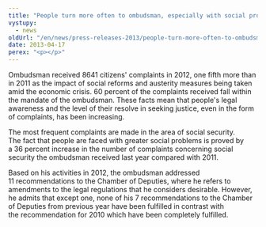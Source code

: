 ```yaml
---
title: "People turn more often to ombudsman, especially with social problems"
vystupy:
  - news
oldUrl: "/en/news/press-releases-2013/people-turn-more-often-to-ombudsman-especially-with-social-problems/"
date: 2013-04-17
perex: "<p></p>"
---
```


<!-- imported from the old website -->

<p>Ombudsman received 8641 citizens' complaints in 2012, one fifth more than in 2011 as the impact of social reforms and austerity measures being taken amid the economic crisis. 60 percent of the complaints received fall within the mandate of the ombudsman. These facts mean that people's legal awareness and the level of their resolve in seeking justice, even in the form of complaints, has been increasing.  </p><p>The most frequent complaints are made in the area of social security. The fact that people are faced with greater social problems is proved by a 36 percent increase in the number of complaints concerning social security the ombudsman received last year compared with 2011.</p><p>Based on his activities in 2012, the ombudsman addressed 11 recommendations to the Chamber of Deputies, where he refers to amendments to the legal regulations that he considers desirable. However, he admits that except one, none of his 7 recommendations to the Chamber of Deputies from previous year have been fulfilled in contrast with the recommendation for 2010 which have been completely fulfilled.</p>
